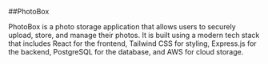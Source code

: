##PhotoBox

PhotoBox is a photo storage application that allows users to securely upload, store, and manage their photos. It is built using a modern tech stack that includes React for the frontend, Tailwind CSS for styling, Express.js for the backend, PostgreSQL for the database, and AWS for cloud storage.
